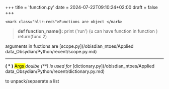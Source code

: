 +++
title = 'function.py'
date = 2024-07-22T09:10:24+02:00
draft = false
+++

    <mark class="hltr-reds">Functions are object </mark>


>**def function_name():**
>	print ('run')
>		(u can have function in function )
>		return(func 2) 	

arguments in fuctions are [scope.py](/obisdian_ntoes/Applied data_Obsydian/Python/recent/scope.py.md)

---
**( * )** <mark class="hltr-pomarancza">Args </mark>
*doulbe (**) is  used for* [dictionary.py](/obisdian_ntoes/Applied data_Obsydian/Python/recent/dictionary.py.md)

to unpack/sepaerate a list 
